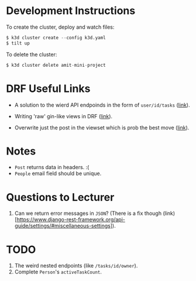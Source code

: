 # Development Instructions

To create the cluster, deploy and watch files:

```s
$ k3d cluster create --config k3d.yaml
$ tilt up
```

To delete the cluster:

```s
$ k3d cluster delete amit-mini-project
```

# DRF Useful Links

- A solution to the wierd API endpoinds in the form of `user/id/tasks` ([link](https://www.django-rest-framework.org/tutorial/6-viewsets-and-routers/#refactoring-to-use-viewsets)).

- Writing 'raw' gin-like views in DRF ([link](https://www.django-rest-framework.org/tutorial/1-serialization/#writing-regular-django-views-using-our-serializer)).

- Overwrite just the post in the viewset which is prob the best move ([link](https://www.django-rest-framework.org/tutorial/quickstart/)).



# Notes

- `Post` returns data in headers. :(
- `People` email field should be unique.


# Questions to Lecturer

1. Can we return error messages in `JSON`? (There is a fix though (link)[https://www.django-rest-framework.org/api-guide/settings/#miscellaneous-settings]).


# TODO

1. The weird nested endpoints (like `/tasks/id/owner`).
2. Complete `Person`'s `activeTaskCount`.
